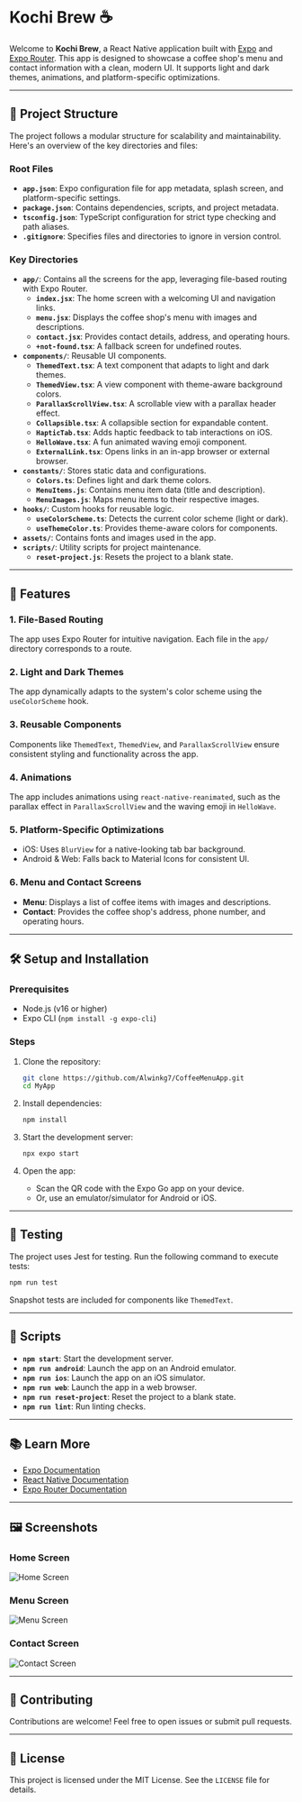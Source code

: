 # Kochi Brew ☕️

Welcome to **Kochi Brew**, a React Native application built with [Expo](https://expo.dev) and [Expo Router](https://expo.dev/router). This app is designed to showcase a coffee shop's menu and contact information with a clean, modern UI. It supports light and dark themes, animations, and platform-specific optimizations.

---

## 📂 Project Structure

The project follows a modular structure for scalability and maintainability. Here's an overview of the key directories and files:

### Root Files
- **`app.json`**: Expo configuration file for app metadata, splash screen, and platform-specific settings.
- **`package.json`**: Contains dependencies, scripts, and project metadata.
- **`tsconfig.json`**: TypeScript configuration for strict type checking and path aliases.
- **`.gitignore`**: Specifies files and directories to ignore in version control.

### Key Directories
- **`app/`**: Contains all the screens for the app, leveraging file-based routing with Expo Router.
  - **`index.jsx`**: The home screen with a welcoming UI and navigation links.
  - **`menu.jsx`**: Displays the coffee shop's menu with images and descriptions.
  - **`contact.jsx`**: Provides contact details, address, and operating hours.
  - **`+not-found.tsx`**: A fallback screen for undefined routes.
- **`components/`**: Reusable UI components.
  - **`ThemedText.tsx`**: A text component that adapts to light and dark themes.
  - **`ThemedView.tsx`**: A view component with theme-aware background colors.
  - **`ParallaxScrollView.tsx`**: A scrollable view with a parallax header effect.
  - **`Collapsible.tsx`**: A collapsible section for expandable content.
  - **`HapticTab.tsx`**: Adds haptic feedback to tab interactions on iOS.
  - **`HelloWave.tsx`**: A fun animated waving emoji component.
  - **`ExternalLink.tsx`**: Opens links in an in-app browser or external browser.
- **`constants/`**: Stores static data and configurations.
  - **`Colors.ts`**: Defines light and dark theme colors.
  - **`MenuItems.js`**: Contains menu item data (title and description).
  - **`MenuImages.js`**: Maps menu items to their respective images.
- **`hooks/`**: Custom hooks for reusable logic.
  - **`useColorScheme.ts`**: Detects the current color scheme (light or dark).
  - **`useThemeColor.ts`**: Provides theme-aware colors for components.
- **`assets/`**: Contains fonts and images used in the app.
- **`scripts/`**: Utility scripts for project maintenance.
  - **`reset-project.js`**: Resets the project to a blank state.

---

## 🚀 Features

### 1. **File-Based Routing**
The app uses Expo Router for intuitive navigation. Each file in the `app/` directory corresponds to a route.

### 2. **Light and Dark Themes**
The app dynamically adapts to the system's color scheme using the `useColorScheme` hook.

### 3. **Reusable Components**
Components like `ThemedText`, `ThemedView`, and `ParallaxScrollView` ensure consistent styling and functionality across the app.

### 4. **Animations**
The app includes animations using `react-native-reanimated`, such as the parallax effect in `ParallaxScrollView` and the waving emoji in `HelloWave`.

### 5. **Platform-Specific Optimizations**
- iOS: Uses `BlurView` for a native-looking tab bar background.
- Android & Web: Falls back to Material Icons for consistent UI.

### 6. **Menu and Contact Screens**
- **Menu**: Displays a list of coffee items with images and descriptions.
- **Contact**: Provides the coffee shop's address, phone number, and operating hours.

---

## 🛠️ Setup and Installation

### Prerequisites
- Node.js (v16 or higher)
- Expo CLI (`npm install -g expo-cli`)

### Steps
1. Clone the repository:
   ```bash
   git clone https://github.com/Alwinkg7/CoffeeMenuApp.git
   cd MyApp
   ```

2. Install dependencies:
   ```bash
   npm install
   ```

3. Start the development server:
   ```bash
   npx expo start
   ```

4. Open the app:
   - Scan the QR code with the Expo Go app on your device.
   - Or, use an emulator/simulator for Android or iOS.

---

## 🧪 Testing

The project uses Jest for testing. Run the following command to execute tests:

```bash
npm run test
```

Snapshot tests are included for components like `ThemedText`.

---

## 📜 Scripts

- **`npm start`**: Start the development server.
- **`npm run android`**: Launch the app on an Android emulator.
- **`npm run ios`**: Launch the app on an iOS simulator.
- **`npm run web`**: Launch the app in a web browser.
- **`npm run reset-project`**: Reset the project to a blank state.
- **`npm run lint`**: Run linting checks.

---

## 📚 Learn More

- [Expo Documentation](https://docs.expo.dev/)
- [React Native Documentation](https://reactnative.dev/)
- [Expo Router Documentation](https://expo.dev/router)

---

## 🖼️ Screenshots

### Home Screen
![Home Screen](ScreenShots\Home.jpg)

### Menu Screen
![Menu Screen](ScreenShots\Menu.jpg)

### Contact Screen
![Contact Screen](ScreenShots\Contact.jpg)

---

## 🤝 Contributing

Contributions are welcome! Feel free to open issues or submit pull requests.

---

## 📄 License

This project is licensed under the MIT License. See the `LICENSE` file for details.